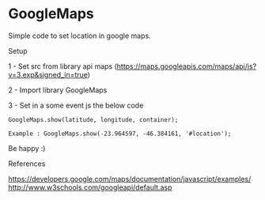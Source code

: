 # GoogleMaps

Simple code to set location in google maps.

Setup

1 - Set src from library api maps (https://maps.googleapis.com/maps/api/js?v=3.exp&signed_in=true)

2 - Import library GoogleMaps

3 - Set in a some event js the below code

	GoogleMaps.show(latitude, longitude, container);

	Example : GoogleMaps.show(-23.964597, -46.384161, '#location');
	

Be happy :)

References 

https://developers.google.com/maps/documentation/javascript/examples/
http://www.w3schools.com/googleapi/default.asp